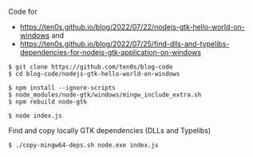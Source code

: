 Code for

* https://ten0s.github.io/blog/2022/07/22/nodejs-gtk-hello-world-on-windows and
* https://ten0s.github.io/blog/2022/07/25/find-dlls-and-typelibs-dependencies-for-nodejs-gtk-application-on-windows


```
$ git clone https://github.com/ten0s/blog-code
$ cd blog-code/nodejs-gtk-hello-world-on-windows
```

```
$ npm install --ignore-scripts
$ node_modules/node-gtk/windows/mingw_include_extra.sh
$ npm rebuild node-gtk
```

```
$ node index.js
```

Find and copy locally GTK dependencies (DLLs and Typelibs)

```
$ ./copy-mingw64-deps.sh node.exe index.js
```
